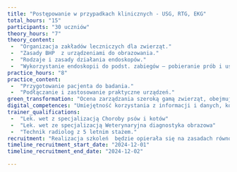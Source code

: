 ```yaml
---
title: "Postępowanie w przypadkach klinicznych - USG, RTG, EKG"
total_hours: "15"
participants: "30 uczniów"
theory_hours: "7"
theory_content:
 -  "Organizacja zakładów leczniczych dla zwierząt."
 -  "Zasady BHP  z urządzeniami do obrazowania."
 -  "Rodzaje i zasady działania endoskopów."
 -  "Wykorzystanie endoskopii do podst. zabiegów – pobieranie prób i usuwanie ciał obcych."
practice_hours: "8"
practice_content:
 -  "Przygotowanie pacjenta do badania."
 -  "Podłączanie i zastosowanie praktyczne urządzeń."
green_transformation: "Ocena zarządzania szeroką gamą zwierząt, obejmująca opiekę, dobrostan i warunki utrzymania zwierząt w zoo, parku dzikiej przyrody, stajni, gospodarstwie rolnym lub ośrodku badawczym. monitorowanie warunków zdrowotnych oraz Ratowanie zwierząt znalezionych w sytuacjach, które stanowią bezpośrednie lub potencjalne zagrożenie dla ich dobrostanu. zapewnianie bezpieczeństwa fizycznego i jego egzekwowanie."
digital_competences: "Umiejętność korzystania z informacji i danych, komunikowanie się i współpracę, umiejętność korzystania z mediów, rozwiązywanie problemów oraz krytyczne myślenie."
trainer_qualifications:
 -  "Lek. wet z specjalizacją Choroby psów i kotów"
 -  "Lek. wet ze specjalizacją Weterynaryjna diagnostyka obrazowa"
 -  "Technik radiolog z 5 letnim stażem."
recruitment: "Realizacja szkoleń  będzie opierała się na zasadach równości szans, zarówno do Kobiet jak i Mężczyzn oraz osób z niepełnosprawnościami. Na potrzeby projektu zostanie powołana komisja rekrutacyjna w skład, której wejdą: przedstawiciel Lidera, przedstawiciel  branży-partnera głównego, przedstawiciel partnera dodatkowego. Opracują oni regulamin rekrutacji oraz narzędzia rekrutacyjne mające na celu przeprowadzenie sprawnej oraz przejrzystej rekrutacji. Dokumenty rekrutacyjne to: formularze zgłoszeniowe, instrukcje ich wypełniania, protokoły z posiedzeń, listy rankingowe osób zakwalifikowanych oraz listy rezerwowe. Zostanie zaplanowana procedura odwoławcza pozwalająca na ponowną weryfikację zgłoszenia. Do zadań komisji należało będzie również przeprowadzenie akcji informującej o naborze oraz wsparcie uczestników w procesie aplikowania. Rekrutacja zostanie przeprowadzona zgodnie z zasadą równości szans i niedyskryminacji a także równego dostępu osób do informacji oraz osób z niepełnosprawnościami. Komisja zgodnie z kryteriami zawartymi w Regulaminie obiektywnie zweryfikuje i oceni formularze złożeniowe, po czym opublikuje listę wstępną oraz da czas na ew. odwołania, które będą kierowane do przewodniczącego Komisji. Następnie zostanie opublikowana ostateczna lista osób zakwalifikowanych do udziału w projekcie oraz lista rezerwowa.  W przypadku rezygnacji, któregoś z uczestników listy będą na bieżąco aktualizowane. Kryteria Rekrutacyjne – brane będą pod uwagę to w przypadku młodzieży: oceny i osiągnięcia za ostatni zakończony semestr edukacji. W przypadku osób dorosłych: powiązanie zawodowe oraz doświadczenie zawodowe w dziedzinie technika weterynaryjna. W przypadku nauczycieli: doświadczenie zawodowe oraz możliwości rozwoju zawodowego w wykorzystaniu nabytych umiejętności. W każdym przypadku dodatkowe punkty będą otrzymywać osoby, których szanse są zmniejszone ze względu na  niepełną rodzina, rodzinę wielodzietną, trudną sytuację materialną, niepełnosprawność oraz inne."
timeline_recruitment_start_date: "2024-12-01"
timeline_recruitment_end_date: "2024-12-02"

---
```

